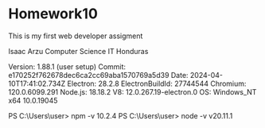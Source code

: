 # Homework10
 This is my first web developer assigment 

Isaac Arzu
Computer Science IT
Honduras 

Version: 1.88.1 (user setup)
Commit: e170252f762678dec6ca2cc69aba1570769a5d39
Date: 2024-04-10T17:41:02.734Z
Electron: 28.2.8
ElectronBuildId: 27744544
Chromium: 120.0.6099.291
Node.js: 18.18.2
V8: 12.0.267.19-electron.0
OS: Windows_NT x64 10.0.19045

PS C:\Users\user> npm -v
10.2.4
PS C:\Users\user> node -v
v20.11.1